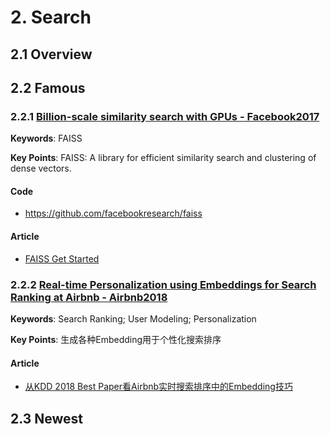 

# 2. Search

## 2.1 Overview


## 2.2 Famous

### 2.2.1 [Billion-scale similarity search with GPUs - Facebook2017](https://arxiv.org/abs/1702.08734)

**Keywords**: FAISS

**Key Points**: FAISS: A library for efficient similarity search and clustering of dense vectors.

#### Code

- <https://github.com/facebookresearch/faiss>

#### Article

- [FAISS Get Started](https://github.com/facebookresearch/faiss/wiki/Getting-started)


### 2.2.2 [Real-time Personalization using Embeddings for Search Ranking at Airbnb - Airbnb2018](https://astro.temple.edu/~tua95067/kdd2018.pdf)

**Keywords**: Search Ranking; User Modeling; Personalization

**Key Points**: 生成各种Embedding用于个性化搜索排序

#### Article

- [从KDD 2018 Best Paper看Airbnb实时搜索排序中的Embedding技巧](https://zhuanlan.zhihu.com/p/55149901)


## 2.3 Newest
